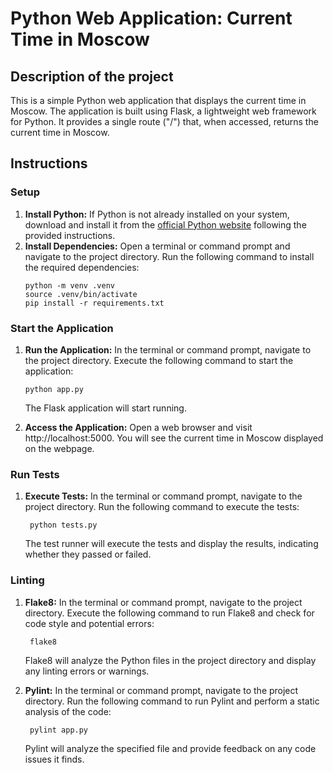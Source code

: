 # Python Web Application: Current Time in Moscow

## Description of the project

This is a simple Python web application that displays the current time in Moscow. The application is built using Flask, a lightweight web framework for Python. It provides a single route ("/") that, when accessed, returns the current time in Moscow.

## Instructions

### Setup

1. **Install Python:** If Python is not already installed on your system, download and install it from the [official Python website](https://www.python.org/) following the provided instructions.
2. **Install Dependencies:** Open a terminal or command prompt and navigate to the project directory. Run the following command to install the required dependencies:
    ```shell
    python -m venv .venv
    source .venv/bin/activate
    pip install -r requirements.txt
    ```

### Start the Application

1. **Run the Application:** In the terminal or command prompt, navigate to the project directory. Execute the following command to start the application:

    ```shell
    python app.py
    ```

    The Flask application will start running.

2. **Access the Application:** Open a web browser and visit http://localhost:5000. You will see the current time in Moscow displayed on the webpage.

### Run Tests

1. **Execute Tests:** In the terminal or command prompt, navigate to the project directory. Run the following command to execute the tests:

    ```shell
     python tests.py
    ```

    The test runner will execute the tests and display the results, indicating whether they passed or failed.

### Linting

1. **Flake8:** In the terminal or command prompt, navigate to the project directory. Execute the following command to run Flake8 and check for code style and potential errors:

    ```shell
     flake8
    ```

    Flake8 will analyze the Python files in the project directory and display any linting errors or warnings.

2. **Pylint:** In the terminal or command prompt, navigate to the project directory. Run the following command to run Pylint and perform a static analysis of the code:

    ```shell
     pylint app.py
    ```

    Pylint will analyze the specified file and provide feedback on any code issues it finds.
